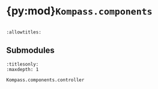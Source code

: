 # {py:mod}`Kompass.components`

```{py:module} Kompass.components
```

```{autodoc2-docstring} Kompass.components
:allowtitles:
```

## Submodules

```{toctree}
:titlesonly:
:maxdepth: 1

Kompass.components.controller
```
